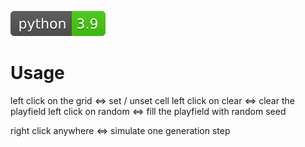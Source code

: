 [![Python Version 3.9](assets/github/python-3.9.svg)](https://docs.python.org/3/index.html)
# Usage

left click on the grid <=> set / unset cell
left click on clear <=> clear the playfield
left click on random <=> fill the playfield with random seed

right click anywhere <=> simulate one generation step

